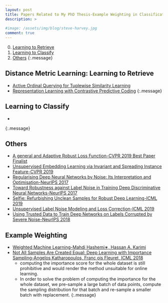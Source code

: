 ```yaml
---
layout: post
title: Papers Related to My PhD Thesis-Example Weighting in Classification and Distance Metric Learning
description: >
  
#image: /assets/img/blog/steve-harvey.jpg
comment: true
---
```



0. [Learning to Retrieve](#distance-metric-learning-learning-to-retrieve)
0. [Learning to Classify ](#learning-to-classify)
0. [Others](#others)
{:.message}

## Distance Metric Learning: Learning to Retrieve 
* [Active Ordinal Querying for Tuplewise Similarity Learning](https://arxiv.org/pdf/1910.04115.pdf) 
* [Representation Learning with
Contrastive Predictive Coding](https://arxiv.org/pdf/1807.03748.pdf)
{:.message}



## Learning to Classify 
* 
{:.message}



## Others 
* [A general and Adaptive Robust Loss Function-CVPR 2019 Best Paper Finalist]()
* [Unsupervised Embedding Learning via Invariant and Spreading Instance Feature-CVPR 2019]()
* [Regularising Deep Neural Networks by Noise: Its Interpretation and Optimisation-NeurIPS 2017]()
* [Toward Robustness against Label Noise in Training Deep Discriminative Neural Networks-NeurIPS 2017]()
* [Selfie: Refurbishing Unclean Samples for Robust Deep Learning-ICML 2019]()
* [Unsupervised Label Noise Modeling and Loss Correction-ICML 2019]()
* [Using Trusted Data to Train Deep Networks on Labels Corrupted by Severe Noise-NeurIPS 2018]()

## Example Weighting
* [Weighted Machine Learning-Mahdi Hashemi∗, Hassan A. Karimi](https://www.researchgate.net/publication/328731166_Weighted_Machine_Learning)
* [Not All Samples Are Created Equal: Deep Learning with Importance Sampling-Angelos Katharopoulos, Franc¸ois Fleuret, ICML 2018](http://proceedings.mlr.press/v80/katharopoulos18a.html)
    * computing the importance score for the whole
dataset is still prohibitive and would render the method
unsuitable for online learning.
    * In order to solve the problem of computing the importance for the whole dataset, we pre-sample a large batch of data points, compute the sampling distribution for that batch and re-sample a smaller batch with replacement. 
{:.message}


